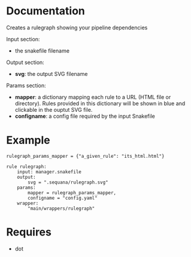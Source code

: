 
# Documentation

Creates a rulegraph showing your pipeline dependencies

Input section:

- the snakefile filename

Output section:

- **svg**: the output SVG filename

Params section:
 
- **mapper**: a dictionary mapping each rule to a URL (HTML
       file or directory). Rules provided in this dictionary will be
       shown in blue and clickable in the ouptut SVG file.
- **configname**: a config file required by the input Snakefile

# Example

    rulegraph_params_mapper = {"a_given_rule": "its_html.html"}

    rule rulegraph:
        input: manager.snakefile
        output:
            svg = ".sequana/rulegraph.svg"
        params:
            mapper = rulegraph_params_mapper,
            configname = "config.yaml"
        wrapper:
            "main/wrappers/rulegraph"

# Requires

- dot

